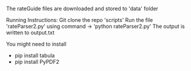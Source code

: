 The rateGuide files are downloaded and stored to 'data' folder

Running Instructions:
Git clone the repo 'scripts'
Run the file 'rateParser2.py' using command -> 'python rateParser2.py'
The output is written to output.txt

You might need to install
- pip install tabula
- pip install PyPDF2
